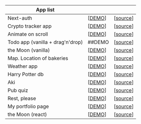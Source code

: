 |  App list |   |   |
|---|---|---|
|Next-auth| [[DEMO](https://popov-pp2.vercel.app/)] | [[source](https://github.com/PopovDS617/microservice-auth-nextauth)] |
|Crypto tracker app |[[DEMO](https://crypto-trkr.netlify.app/)]| [[source](https://github.com/PopovDS617/crypto-tracker-app)]|
|Animate on scroll  | [[DEMO](https://popov-pp1.netlify.app/)] |[[source](https://github.com/PopovDS617/animate-on-scroll-framer)] |
|Todo app (vanilla + drag'n'drop)|  ##DEMO | [[source](https://github.com/PopovDS617/drag-n-drop-ts-class-based-approach)]|
| the Moon (vanilla)| [[DEMO](https://moon-pet-prj.netlify.app/)]| [[source](https://github.com/PopovDS617/the-moon-vanilla)] |
| Map. Location of bakeries| [[DEMO](https://popov-bakery-locations.netlify.app/)] |[[source](https://github.com/PopovDS617/microservice-interactive-map)] |
|Weather app |[[DEMO](popov-forecast.vercel.app/)]| [[source](https://github.com/PopovDS617/microservice-weather-forecast)] |
| Harry Potter db| [[DEMO](harry-potter-pp.vercel.app/)]| [[source](https://github.com/PopovDS617/harry-potter)] |
| Aki| [[DEMO](https://cat-aki.vercel.app/)] |[[source](https://github.com/PopovDS617/aki)] |
| Pub quiz| [[DEMO](https://quiz-pp.vercel.app/)] |[[source](https://github.com/PopovDS617/pub-quiz-project)] |
| Rest, please| [[DEMO](https://rest-please.vercel.app/)] |[[source](https://github.com/PopovDS617/rest-please)]|
| My portfolio page| [[DEMO](https://popov.vercel.app/)]|[[source](https://github.com/PopovDS617/portfolio-page)]|
| the Moon (react)| [[DEMO](https://moon-pp.netlify.app/)] |[[source](https://github.com/PopovDS617/the-moon)]
